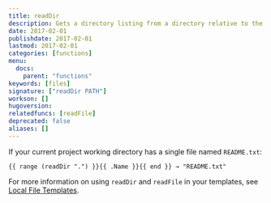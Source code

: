 ```yaml
---
title: readDir
description: Gets a directory listing from a directory relative to the current working directory.
date: 2017-02-01
publishdate: 2017-02-01
lastmod: 2017-02-01
categories: [functions]
menu:
  docs:
    parent: "functions"
keywords: [files]
signature: ["readDir PATH"]
workson: []
hugoversion:
relatedfuncs: [readFile]
deprecated: false
aliases: []
---
```


If your current project working directory has a single file named `README.txt`:

```
{{ range (readDir ".") }}{{ .Name }}{{ end }} → "README.txt"
```

For more information on using `readDir` and `readFile` in your templates, see [Local File Templates][local].

[local]: /templates/files/
